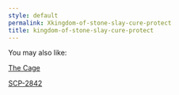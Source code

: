 ```yaml
---
style: default
permalink: Xkingdom-of-stone-slay-cure-protect
title: kingdom-of-stone-slay-cure-protect
---
```

You may also like:

[The Cage](http://scp-wiki.net/the-cage)

[SCP-2842](http://scp-wiki.net/scp-2842)

